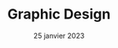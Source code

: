---
layout: post
title: 'Graphic Design'
caption:
description: >

date: 25 janvier 2023
image: 
  path: /assets/img/services/cover-graphic-design.jpg
  srcset: 
    1920w: /assets/img/services/cover-graphic-design@0,5x-2.jpg
    960w:  /assets/img/services/cover-graphic-design@0,25x.jpg

links:
  - title: Plus d'informations
    url: /contact
accent_color: '#4fb1ba'
accent_image:
theme_color: '#193747'
sitemap: false
---